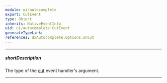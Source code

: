 ```yaml
---
module: ui/autocomplete
export: CutEvent
type: Object
inherits: NativeEventInfo
uid: ui/autocomplete:CutEvent
generateTypeLink: 
references: dxAutocomplete.Options.onCut
---
```

---
##### shortDescription
The type of the [cut]({basewidgetpath}/Events/#cut) event handler's argument.

---
<!-- Description goes here -->